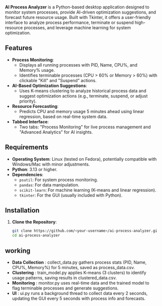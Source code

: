 

**AI Process Analyzer** is a Python-based desktop application designed to monitor system processes, provide AI-driven optimization suggestions, and forecast future resource usage. Built with Tkinter, it offers a user-friendly interface to analyze process performance, terminate or suspend high-resource processes, and leverage machine learning for system optimization.

## Features

- **Process Monitoring**:
  - Displays all running processes with PID, Name, CPU%, and Memory% usage.
  - Identifies terminable processes (CPU > 60% or Memory > 60%) with clickable "Kill" and "Suspend" actions.
- **AI-Based Optimization Suggestions**:
  - Uses K-means clustering to analyze historical process data and suggest optimization actions (e.g., terminate, suspend, or adjust priority).
- **Resource Forecasting**:
  - Predicts CPU and memory usage 5 minutes ahead using linear regression, based on real-time system data.
- **Tabbed Interface**:
  - Two tabs: "Process Monitoring" for live process management and "Advanced Analytics" for AI insights.

## Requirements

- **Operating System**: Linux (tested on Fedora), potentially compatible with Windows/Mac with minor adjustments.
- **Python**: 3.13 or higher.
- **Dependencies**:
  - `psutil`: For system process monitoring.
  - `pandas`: For data manipulation.
  - `scikit-learn`: For machine learning (K-means and linear regression).
  - `tkinter`: For the GUI (usually included with Python).

## Installation

1. **Clone the Repository**:
   ```bash
   git clone https://github.com/<your-username>/ai-process-analyzer.git
   cd ai-process-analyzer

## working

- **Data Collection** : collect_data.py gathers process stats (PID, Name, CPU%, Memory%) for 5 minutes, saved as process_data.csv.
- **Clustering** : train_model.py applies K-means (3 clusters) to identify usage patterns, saving results in clustered_data.csv.
- **Monitoring** : monitor.py uses real-time data and the trained model to flag terminable processes and generate suggestions.
- **UI** : ui.py runs a background thread to collect data every 2 seconds, updating the GUI every 5 seconds with process info and forecasts.
